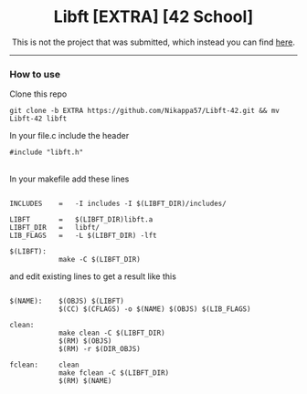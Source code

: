 <h1 align="center"> Libft [EXTRA] [42 School] </h1>

<p align="center">
This is not the project that was submitted, which instead you can find <a href="https://github.com/Nikappa57/Libft-42">here</a>.
</p>
<hr>
<h3>How to use</h3>

<p>Clone this repo</p>

<pre><code>git clone -b EXTRA https://github.com/Nikappa57/Libft-42.git && mv Libft-42 libft</code></pre>

<p>In your file.c include the header</p>
<code>#include "libft.h"</code>
<br><br>
<p>In your makefile add these lines</p>

<pre><code>
INCLUDES	=	-I includes -I $(LIBFT_DIR)/includes/

LIBFT		=	$(LIBFT_DIR)libft.a
LIBFT_DIR	=	libft/
LIB_FLAGS	=	-L $(LIBFT_DIR) -lft

$(LIBFT):
			make -C $(LIBFT_DIR)
</code></pre>

<p>and edit existing lines to get a result like this</p>

<pre><code>
$(NAME):	$(OBJS) $(LIBFT)
			$(CC) $(CFLAGS) -o $(NAME) $(OBJS) $(LIB_FLAGS)

clean:
			make clean -C $(LIBFT_DIR)
			$(RM) $(OBJS)
			$(RM) -r $(DIR_OBJS)

fclean:		clean
			make fclean -C $(LIBFT_DIR)
			$(RM) $(NAME)
</code></pre>

